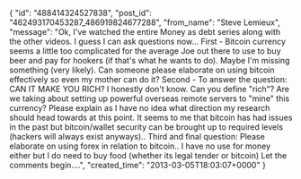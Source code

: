  {
   "id": "488414324527838",
   "post_id": "462493170453287_486919824677288",
   "from_name": "Steve Lemieux",
   "message": "Ok, I've watched the entire Money as debt series along with the other videos. I guess I can ask questions now... First - Bitcoin currency seems a little too complicated for the average Joe out there to use to buy beer and pay for hookers (if that's what he wants to do). Maybe I'm missing something (very likely). Can someone please elaborate on using bitcoin effectively so even my mother can do it? Second - To answer the question: CAN IT MAKE YOU RICH? I honestly don't know. Can you define \"rich\"? Are we taking about setting up powerful overseas remote servers to \"mine\" this currency? Please explain as I have no idea what direction my research should head towards at this point. It seems to me that bitcoin has had issues in the past but bitcoin/wallet security can be brought up to required levels (hackers will always exist anyways).. Third and final question: Please elaborate on using forex in relation to bitcoin.. I have no use for money either but I do need to buy food (whether its legal tender or bitcoin) Let the comments begin....",
   "created_time": "2013-03-05T18:03:07+0000"
 }
